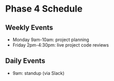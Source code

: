 # Phase 4 Schedule

## Weekly Events

- Monday 9am-10am: project planning
- Friday 2pm-4:30pm: live project code reviews

## Daily Events

- 9am: standup (via Slack)

